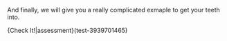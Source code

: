 And finally, we will give you a really complicated exmaple to get your teeth into.

{Check It!|assessment}(test-3939701465)

